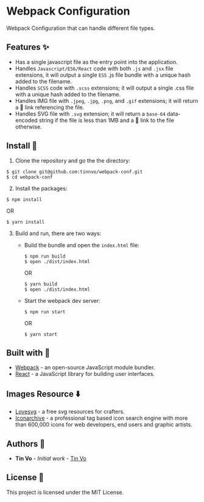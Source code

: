 # Webpack Configuration
Webpack Configuration that can handle different file types.

## Features ✨
* Has a single javascript file as the entry point into the application.
* Handles `Javascript/ES6/React` code with both `.js` and `.jsx` file extensions, it will output a single `ES5` .js file bundle with a unique hash added to the filename.
* Handles `SCSS` code with `.scss` extensions; it will output a single .css file with a unique hash added to the filename.
* Handles IMG file with `.jpeg`, `.jpg`, `.png`, and `.gif` extensions; it will return a :link: link referencing the file.
* Handles SVG file with `.svg` extension; it will return a `base-64` data-encoded string if the file is less than 1MB and a :link: link to the file otherwise.

## Install 🚀

1. Clone the repository and go the the directory:
  ```
  $ git clone git@github.com:tinnvo/webpack-conf.git
  $ cd webpack-conf
  ```
2. Install the packages:
  ```
  $ npm install
  ```

  OR
  ```
  $ yarn install
  ```

3. Build and run, there are two ways:

    * Build the bundle and open the `index.html` file:
      ```
      $ npm run build
      $ open ./dist/index.html
      ```

      OR
      ```
      $ yarn build
      $ open ./dist/index.html
      ```

    * Start the webpack dev server:

      ```
      $ npm run start
      ```

      OR

      ```
      $ yarn start
      ```

## Built with 🔧

* [Webpack](https://webpack.js.org/) - an open-source JavaScript module bundler.
* [React](https://reactjs.org/) - a JavaScript library for building user interfaces.

## Images Resource ⬇️

* [Lovesvg](https://lovesvg.com/) - a free svg resources for crafters.
* [Iconarchive](http://www.iconarchive.com) - a professional tag based icon search engine with more than 600,000 icons for web developers, end users and graphic artists.

## Authors 🐶

* **Tin Vo** - *Initial work* - [Tin Vo](https://tinnvo.github.io/)

## License 📃

This project is licensed under the MIT License.
